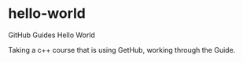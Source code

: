 # hello-world
GitHub Guides Hello World

Taking a c++ course that is using GetHub, working through the Guide.
